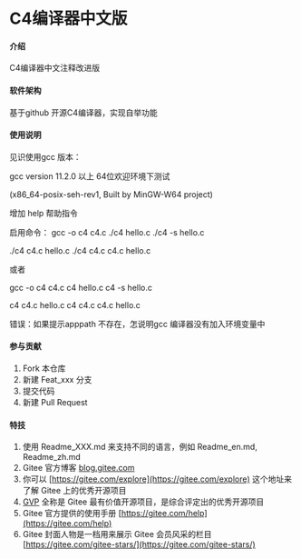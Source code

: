 # C4编译器中文版

#### 介绍
C4编译器中文注释改进版

#### 软件架构
基于github 开源C4编译器，实现自举功能



#### 使用说明

见识使用gcc 版本：

gcc version 11.2.0 以上 64位欢迎环境下测试

(x86_64-posix-seh-rev1, Built by MinGW-W64 project) 

增加 help 帮助指令

启用命令：
gcc -o c4 c4.c
./c4 hello.c
./c4 -s hello.c

./c4 c4.c hello.c
./c4 c4.c c4.c hello.c


或者

gcc -o c4 c4.c
c4 hello.c
c4 -s hello.c

c4 c4.c hello.c
c4 c4.c c4.c hello.c

错误：如果提示apppath 不存在，怎说明gcc 编译器没有加入环境变量中

#### 参与贡献

1.  Fork 本仓库
2.  新建 Feat_xxx 分支
3.  提交代码
4.  新建 Pull Request


#### 特技

1.  使用 Readme\_XXX.md 来支持不同的语言，例如 Readme\_en.md, Readme\_zh.md
2.  Gitee 官方博客 [blog.gitee.com](https://blog.gitee.com)
3.  你可以 [https://gitee.com/explore](https://gitee.com/explore) 这个地址来了解 Gitee 上的优秀开源项目
4.  [GVP](https://gitee.com/gvp) 全称是 Gitee 最有价值开源项目，是综合评定出的优秀开源项目
5.  Gitee 官方提供的使用手册 [https://gitee.com/help](https://gitee.com/help)
6.  Gitee 封面人物是一档用来展示 Gitee 会员风采的栏目 [https://gitee.com/gitee-stars/](https://gitee.com/gitee-stars/)
